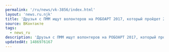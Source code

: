 ```yaml
---
permalink: '/ru/news/vk-3856/index.html'
layout: 'news.ru.njk'
title: 'Друзья с ПММ ищут волонтеров на РОБОАРТ 2017, который пройдет 26 февраля. Если вы хотите помочь…'
source: ВКонтакте
tags:
  - news_ru
description: 'Друзья с ПММ ищут волонтеров на РОБОАРТ 2017, который пройдет 26 февраля. Если вы хотите помочь…'
updatedAt: 1486976167
---
```

